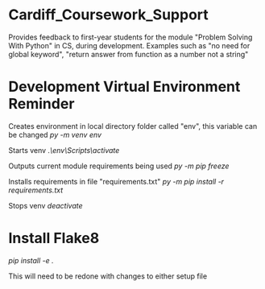 # Cardiff_Coursework_Support

Provides feedback to first-year students for the module "Problem Solving With Python" in CS, during development. Examples such as "no need for global keyword", "return answer from function as a number not a string"

# Development Virtual Environment Reminder

Creates environment in local directory folder called "env", this variable can be changed
*py -m venv env*  

Starts venv
*.\env\Scripts\activate*

Outputs current module requirements being used
*py -m pip freeze*

Installs requirements in file "requirements.txt"
*py -m pip install -r requirements.txt*

Stops venv
*deactivate*

# Install Flake8
*pip install -e .*

This will need to be redone with changes to either setup file
